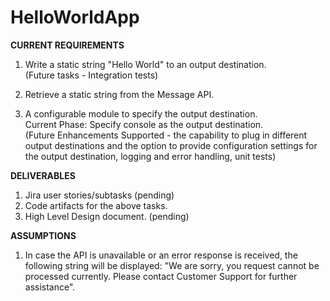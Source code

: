# HelloWorldApp

<b>CURRENT REQUIREMENTS</b>

1. Write a static string "Hello World" to an output destination.<BR/>
  (Future tasks - Integration tests)

2. Retrieve a static string from the Message API.<BR/>
  
3. A configurable module to specify the output destination. <BR/>
  Current Phase: Specify console as the output destination.<BR/>
  (Future Enhancements Supported - the capability to plug in different output destinations and the option to provide configuration settings for the output destination, logging and error handling, unit tests)

<b>DELIVERABLES</b>

1. Jira user stories/subtasks (pending)
2. Code artifacts for the above tasks.
3. High Level Design document. (pending)

<b>ASSUMPTIONS</b>

1. In case the API is unavailable or an error response is received, the following string will be displayed:
"We are sorry, you request cannot be processed currently. Please contact Customer Support for further assistance".
